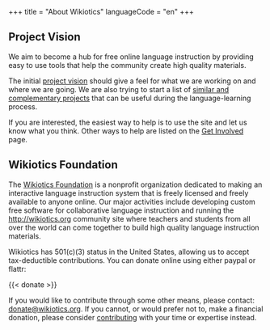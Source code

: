 +++
title = "About Wikiotics"
languageCode = "en"
+++

## Project Vision

We aim to become a hub for free online language instruction by providing
easy to use tools that help the community create high quality materials.

The initial [project vision](/en/project_vision) should give a feel for
what we are working on and where we are going. We are also trying to
start a list of [similar and complementary projects](/en/Links) that can
be useful during the language-learning process.

If you are interested, the easiest way to help is to use the site and
let us know what you think. Other ways to help are listed on the [Get
Involved](/en/Get_involved) page.

## Wikiotics Foundation

The [Wikiotics Foundation](/en/Wikiotics_Foundation) is a nonprofit
organization dedicated to making an interactive language instruction
system that is freely licensed and freely available to anyone online.
Our major activities include developing custom free software for
collaborative language instruction and running the
<http://wikiotics.org> community site where teachers and students from
all over the world can come together to build high quality language
instruction materials.

Wikiotics has 501(c)(3) status in the United States, allowing us to
accept tax-deductible contributions. You can donate online using either
paypal or flattr:

{{< donate >}}

If you would like to contribute through some other means, please
contact: donate@wikiotics.org. If you cannot, or would prefer not to,
make a financial donation, please consider
[contributing](/en/Contribute) with your time or expertise instead.
